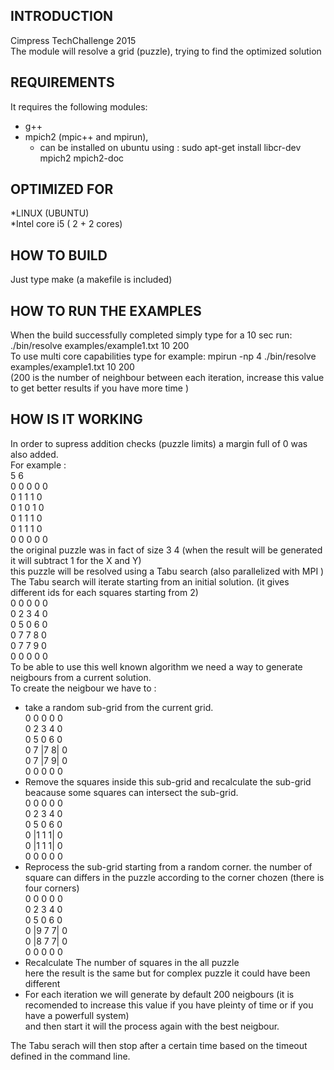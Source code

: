 INTRODUCTION
------------
Cimpress TechChallenge 2015<br/>
The module will resolve a grid (puzzle), trying to find the optimized solution


REQUIREMENTS
------------
It requires the following modules:

 * g++
 * mpich2 (mpic++ and mpirun), 
	+ can be installed on ubuntu using : sudo apt-get install libcr-dev mpich2 mpich2-doc

OPTIMIZED FOR
--------------

  *LINUX (UBUNTU) <br/>
  *Intel core i5 ( 2 + 2 cores)<br/>

HOW TO BUILD
------------
Just type make (a makefile is included)

HOW TO RUN THE EXAMPLES
----------------------
When the build successfully completed simply type for a 10 sec run: ./bin/resolve examples/example1.txt 10 200<br/>
To use multi core capabilities type for example: mpirun -np 4 ./bin/resolve examples/example1.txt 10 200<br/>
(200 is the number of neighbour between each iteration, increase this value to get better results if you have more time )<br/>

HOW IS IT WORKING
-----------------
In order to supress addition checks (puzzle limits) a margin full of 0 was also added.<br/>
For example :<br/>
5 6<br/>
0 0 0 0 0<br/>
0 1 1 1 0<br/>
0 1 0 1 0 <br/>
0 1 1 1 0<br/>
0 1 1 1 0<br/>
0 0 0 0 0<br/>
the original puzzle was in fact of size 3 4 (when the result will be generated it will subtract 1 for the X and Y)<br/>
this puzzle will be resolved using a Tabu search (also parallelized with MPI )<br/>
The Tabu search will iterate starting from an initial solution. (it gives different ids for each squares starting from 2)<br/>
0 0 0 0 0<br/>
0 2 3 4 0<br/>
0 5 0 6 0 <br/>
0 7 7 8 0<br/>
0 7 7 9 0<br/>
0 0 0 0 0<br/>
To be able to use this well known algorithm we need a way to generate neigbours from a current solution.<br/>
To create the neigbour we have to :
+ take a random sub-grid from the current grid. <br/>
0 0  0 0  0<br/>
0 2  3 4  0<br/>
0 5  0 6  0 <br/>
0 7 |7 8| 0<br/>
0 7 |7 9| 0<br/>
0 0  0 0  0<br/>
+ Remove the squares inside this sub-grid and recalculate the sub-grid beacause some squares can intersect the sub-grid.<br/>
0  0 0 0  0<br/>
0  2 3 4  0<br/>
0  5 0 6  0 <br/>
0 |1 1 1| 0<br/>
0 |1 1 1| 0<br/>
0  0 0 0  0<br/>
+ Reprocess the sub-grid starting from a random corner. the number of square can differs in the puzzle according to the corner chozen (there is four corners)<br/>
0  0 0 0  0<br/>
0  2 3 4  0<br/>
0  5 0 6  0 <br/>
0 |9 7 7| 0<br/>
0 |8 7 7| 0<br/>
0  0 0 0  0<br/>
+ Recalculate The number of squares in the all puzzle<br/>
	here the result is the same but for complex puzzle it could have been different	<br/>
+ For each iteration we will generate by default 200 neigbours (it is recomended to increase this value if you have pleinty of time or if you have a powerfull system) <br/>
and then start it will the process again with the best neigbour.<br/>

The Tabu serach will then stop after a certain time based on the timeout defined in the command line. <br/>

